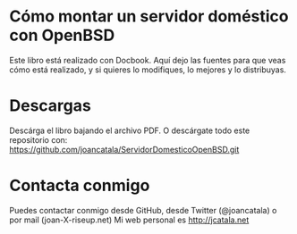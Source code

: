 Cómo montar un servidor doméstico con OpenBSD
========================

Este libro está realizado con Docbook. Aquí dejo las fuentes para que veas cómo está realizado, y si quieres lo modifiques, lo mejores y lo distribuyas.

Descargas
========================

Descárga el libro bajando el archivo PDF.
O descárgate todo este repositorio con:  https://github.com/joancatala/ServidorDomesticoOpenBSD.git

Contacta conmigo
========================

Puedes contactar conmigo desde GitHub, desde Twitter (@joancatala) o por mail (joan-X-riseup.net)
Mi web personal es http://jcatala.net
